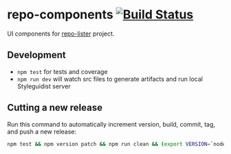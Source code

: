 # repo-components [![Build Status](https://travis-ci.org/gaggle/repo-components.svg?branch=master)](https://travis-ci.org/gaggle/repo-components)
UI components for [repo-lister][repolister] project. 


## Development
* `npm test` for tests and coverage
* `npm run dev` will watch src files to generate artifacts and run local Styleguidist server


## Cutting a new release
Run this command to automatically increment version, build, commit, tag, and push a new release:
```bash
npm test && npm version patch && npm run clean && (export VERSION=`node -p "require('./package.json').version"`; npm run build && git add ./build/ ./docs/ && git commit --amend --no-edit && git tag -fam $VERSION v$VERSION && git push && git push origin v$VERSION)
```


[repolister]: https://www.github.com/gaggle/repo-lister
